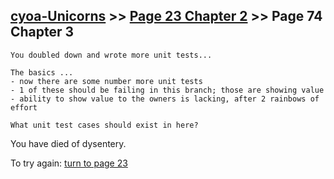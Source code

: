 ## [cyoa-Unicorns](../page-0/README.md) >> [Page 23 Chapter 2](../page-23/README.md) >> Page 74 Chapter 3

```
You doubled down and wrote more unit tests...
```
```
The basics ...
- now there are some number more unit tests
- 1 of these should be failing in this branch; those are showing value
- ability to show value to the owners is lacking, after 2 rainbows of effort

What unit test cases should exist in here?
```

You have died of dysentery.

To try again: [turn to page 23](../page-23/README.md)
